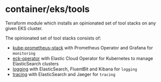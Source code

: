 # container/eks/tools

Terraform module which installs an opinionated set of tool stacks on any given EKS cluster.

The opinionated set of tool stacks consists of:

* [kube-prometheus-stack](../tool/monitoring/kube-prometheus-stack/README.md) with Prometheus Operator and Grafana for `monitoring`
* [eck-operator](../tool/eck-operator/README.md) with Elastic Cloud Operator for Kubernetes to manage ElasticSearch clusters
* [logging](../tool/logging/efk/README.md) with ElasticSearch, FluentBit and Kibana for `logging`
* [tracing](../tool/tracing/jaeger_20240416/README.md) with ElasticSearch and Jaeger for `tracing`
